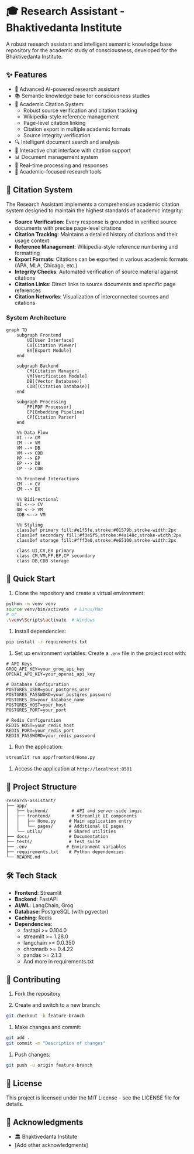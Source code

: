 # 🎓 Research Assistant - Bhaktivedanta Institute

A robust research assistant and intelligent semantic knowledge base repository for the academic study of consciousness, developed for the Bhaktivedanta Institute.

## ✨ Features

- 🤖 Advanced AI-powered research assistant
- 📚 Semantic knowledge base for consciousness studies
- 📝 Academic Citation System:
  - Robust source verification and citation tracking
  - Wikipedia-style reference management
  - Page-level citation linking
  - Citation export in multiple academic formats
  - Source integrity verification
- 🔍 Intelligent document search and analysis
- 💬 Interactive chat interface with citation support
- 📊 Document management system
- 🔄 Real-time processing and responses
- 🎯 Academic-focused research tools

## 🎯 Citation System

The Research Assistant implements a comprehensive academic citation system designed to maintain the highest standards of academic integrity:

- **Source Verification**: Every response is grounded in verified source documents with precise page-level citations
- **Citation Tracking**: Maintains a detailed history of citations and their usage context
- **Reference Management**: Wikipedia-style reference numbering and formatting
- **Export Formats**: Citations can be exported in various academic formats (APA, MLA, Chicago, etc.)
- **Integrity Checks**: Automated verification of source material against citations
- **Citation Links**: Direct links to source documents and specific page references
- **Citation Networks**: Visualization of interconnected sources and citations

### System Architecture

```mermaid
graph TD
    subgraph Frontend
        UI[User Interface]
        CV[Citation Viewer]
        EX[Export Module]
    end

    subgraph Backend
        CM[Citation Manager]
        VM[Verification Module]
        DB[(Vector Database)]
        CDB[(Citation Database)]
    end

    subgraph Processing
        PP[PDF Processor]
        EP[Embedding Pipeline]
        CP[Citation Parser]
    end

    %% Data Flow
    UI --> CM
    CM --> VM
    VM --> DB
    VM --> CDB
    PP --> EP
    EP --> DB
    CP --> CDB
    
    %% Frontend Interactions
    CM --> CV
    CM --> EX
    
    %% Bidirectional
    UI <--> CV
    DB <--> VM
    CDB <--> VM

    %% Styling
    classDef primary fill:#e1f5fe,stroke:#01579b,stroke-width:2px
    classDef secondary fill:#f3e5f5,stroke:#4a148c,stroke-width:2px
    classDef storage fill:#fff3e0,stroke:#e65100,stroke-width:2px
    
    class UI,CV,EX primary
    class CM,VM,PP,EP,CP secondary
    class DB,CDB storage
```

## 🚀 Quick Start

1. Clone the repository and create a virtual environment:

```bash
python -m venv venv
source venv/bin/activate  # Linux/Mac
# or
.\venv\Scripts\activate  # Windows
```

1. Install dependencies:

```bash
pip install -r requirements.txt
```

1. Set up environment variables:
Create a `.env` file in the project root with:

```env
# API Keys
GROQ_API_KEY=your_groq_api_key
OPENAI_API_KEY=your_openai_api_key

# Database Configuration
POSTGRES_USER=your_postgres_user
POSTGRES_PASSWORD=your_postgres_password
POSTGRES_DB=your_database_name
POSTGRES_HOST=your_host
POSTGRES_PORT=your_port

# Redis Configuration
REDIS_HOST=your_redis_host
REDIS_PORT=your_redis_port
REDIS_PASSWORD=your_redis_password
```

1. Run the application:

```bash
streamlit run app/frontend/Home.py
```

1. Access the application at `http://localhost:8501`

## 📁 Project Structure

```curl
research-assistant/
├── app/
│   ├── backend/         # API and server-side logic
│   ├── frontend/        # Streamlit UI components
│   │   ├── Home.py     # Main application entry
│   │   └── pages/      # Additional UI pages
│   └── utils/          # Shared utilities
├── docs/               # Documentation
├── tests/              # Test suite
├── .env               # Environment variables
├── requirements.txt    # Python dependencies
└── README.md
```

## 🛠️ Tech Stack

- **Frontend**: Streamlit
- **Backend**: FastAPI
- **AI/ML**: LangChain, Groq
- **Database**: PostgreSQL (with pgvector)
- **Caching**: Redis
- **Dependencies**:
  - fastapi >= 0.104.0
  - streamlit >= 1.28.0
  - langchain >= 0.0.350
  - chromadb >= 0.4.22
  - pandas >= 2.1.3
  - And more in requirements.txt

## 🤝 Contributing

1. Fork the repository

1. Create and switch to a new branch:

```bash
git checkout -b feature-branch
```

1. Make changes and commit:

```bash
git add .
git commit -m "Description of changes"
```

1. Push changes:

```bash
git push -u origin feature-branch
```

## 📄 License

This project is licensed under the MIT License - see the LICENSE file for details.

## 🙏 Acknowledgments

- 🏛️ Bhaktivedanta Institute
- [Add other acknowledgments]
